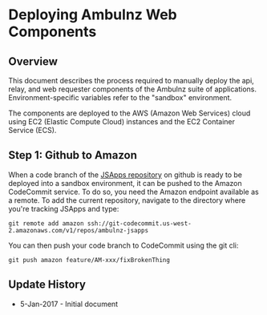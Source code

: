 # Deploying Ambulnz Web Components

## Overview

This document describes the process required to manually deploy the api, relay, and 
web requester components of the Ambulnz suite of applications. Environment-specific
variables refer to the "sandbox" environment.

The components are deployed to the AWS (Amazon Web Services) cloud using EC2 
(Elastic Compute Cloud) instances and the 
EC2 Container Service (ECS).

## Step 1: Github to Amazon

When a code branch of the [JSApps repository](https://github.com/AmbulnzLLC/JSApps) on github is ready to be deployed into
a sandbox environment, it can be pushed to the Amazon CodeCommit service. To do so, you need the Amazon endpoint available as a remote. To add
the current repository, navigate to the directory where you're tracking JSApps and type:

```git remote add amazon ssh://git-codecommit.us-west-2.amazonaws.com/v1/repos/ambulnz-jsapps```

You can then push your code branch to CodeCommit using the git cli:

```git push amazon feature/AM-xxx/fixBrokenThing```

## Update History
* 5-Jan-2017 - Initial document

